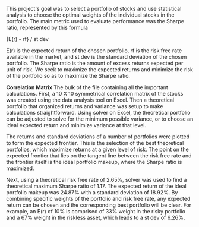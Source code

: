 This project's goal was to select a portfolio of stocks and use statistical analysis to choose the optimal weights of the 
individual stocks in the portfolio.
The main metric used to evaluate performance was the Sharpe ratio, represented by this formula

{E(r) - rf} / st dev

E(r) is the expected return of the chosen portfolio, rf is the risk free rate available in the market, and st dev
is the standard deviation of the chosen portfolio. The Sharpe ratio is the amount of excess returns expected per unit of risk. We 
seek to maximize the expected returns and minimize the risk of the portfolio so as to maximize the Sharpe ratio. 


**Correlation Matrix**
The bulk of the file containing all the important calculations. First, a 10 X 10 symmetrical correlation matrix of the stocks was created
using the data analysis tool on Excel. Then a theoretical portfolio that organized returns and variance
was setup to make calculations straightforward. Using solver on Excel, the theoretical portfolio
can be adjusted to solve for the minimum possible variance, or to choose an ideal expected return and
minimize variance at that level.

The returns and standard deviations of a number of portfolios were plotted to form the expected frontier. This is the selection
of the best theoretical portfolios, which maximize returns at a given level of risk. The point on the expected frontier
that lies on the tangent line between the risk free rate and the frontier itself is the ideal portfolio makeup, where the
Sharpe ratio is maximized.

Next, using a theoretical risk free rate of 2.65%, solver was used to find a theoretical maximum Sharpe ratio of 1.17.
The expected return of the ideal portfolio makeup was 24.87% with a standard deviation of 18.92%. By combining specific weights
of the portfolio and risk free rate, any expected return can be chosen and the corresponding best portfolio will be clear.
For example, an E(r) of 10% is comprised of 33% weight in the risky portfolio and a 67% weight in the riskless asset,
which leads to a st dev of 6.26%.

